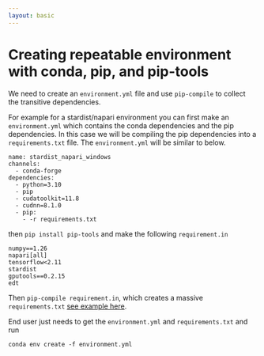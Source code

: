 ```yaml
---
layout: basic
---
```


# Creating repeatable environment with conda, pip, and pip-tools 

We need to create an ```environment.yml``` file and use ```pip-compile``` to collect the transitive dependencies.  

For example for a stardist/napari environment you can first make an ```environment.yml``` which contains the conda dependencies and the pip dependencies.  In this case we will be compiling the pip dependencies into a ```requirements.txt``` file.  The ```environment.yml``` will be similar to below. 

```
name: stardist_napari_windows
channels:
  - conda-forge
dependencies:
  - python=3.10
  - pip
  - cudatoolkit=11.8
  - cudnn=8.1.0
  - pip:
    - -r requirements.txt
```

then ```pip install pip-tools``` and make the following ```requirement.in```

```
numpy==1.26
napari[all]
tensorflow<2.11
stardist
gputools==0.2.15
edt
```

Then ```pip-compile requirement.in```, which creates a massive ```requirements.txt``` [see example here](https://github.com/True-North-Intelligent-Algorithms/notebooks-and-napari-widgets-for-dl/blob/7e5d6e2c5b62970af98706f81d2b0ccd06cfe423/dependencies/windows_stardist/requirements.txt).  

End user just needs to get the ```environment.yml``` and ```requirements.txt``` and run

```
conda env create -f environment.yml

````

